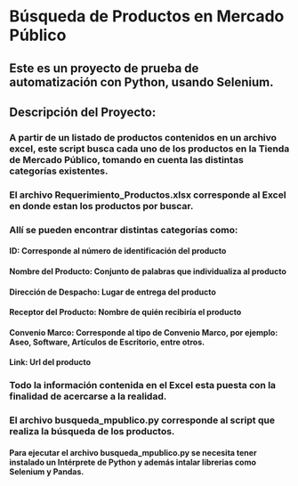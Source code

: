 # Búsqueda de Productos en Mercado Público
## Este es un proyecto de prueba de automatización con Python, usando Selenium.
## Descripción del Proyecto:
### A partir de un listado de productos contenidos en un archivo excel, este script busca cada uno de los productos en la Tienda de Mercado Público, tomando en cuenta las distintas categorías existentes.
### El archivo Requerimiento_Productos.xlsx corresponde al Excel en donde estan los productos por buscar.
### Allí se pueden encontrar distintas categorías como:
#### ID: Corresponde al número de identificación del producto
#### Nombre del Producto: Conjunto de palabras que individualiza al producto
#### Dirección de Despacho: Lugar de entrega del producto
#### Receptor del Producto: Nombre de quién recibiría el producto
#### Convenio Marco: Corresponde al tipo de Convenio Marco, por ejemplo: Aseo, Software, Artículos de Escritorio, entre otros.
#### Link: Url del producto
### Todo la información contenida en el Excel esta puesta con la finalidad de acercarse a la realidad.
### El archivo busqueda_mpublico.py corresponde al script que realiza la búsqueda de los productos.
#### Para ejecutar el archivo busqueda_mpublico.py se necesita tener instalado un Intérprete de Python y además intalar librerias como Selenium y Pandas.
